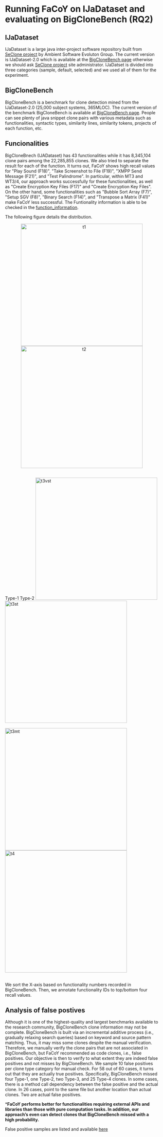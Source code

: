# Running FaCoY on IJaDataset and evaluating on BigCloneBench (RQ2)

## IJaDataset
IJaDataset is a large java inter-project software repository built from [SeClone project](https://sites.google.com/site/asegsecold/projects/seclone) by Ambient Software Evoluton Group. The current version is IJaDataset-2.0 which is available at the [BigCloneBench page](https://github.com/clonebench/BigCloneBench/blob/master/README.md) otherwise we should ask [SeClone project](https://sites.google.com/site/asegsecold/projects/seclone) site administrator.
IJaDatset is divided into three categories (sample, default, selected) and we used all of them for the experiment.

## BigCloneBench
BigCloneBench is a benchmark for clone detection mined from the IJaDataset-2.0 (25,000 subject systems, 365MLOC). The current version of the benchmark BigCloneBench is available at [BigCloneBench page](https://github.com/clonebench/BigCloneBench/blob/master/README.md). People can see plenty of java snippet clone pairs with various metadata such as functionalities, syntactic types, similarity lines, similarity tokens, projects of each function, etc.

## Funcionalities
BigCloneBnech (IJADataset) has 43 functionalities while it has 8,345,104 clone pairs among the 22,285,855 clones. We also tried to separate the result for each of the function. 
It turns out, FaCoY shows high recall values for "Play Sound (F18)", "Take Screenshot to File (F19)", "XMPP Send Message (F21)", and "Test Palindrome". In particular, within MT3 and WT3/4, our approach works successfully for these functionalities, as well as "Create Encryption Key Files (F17)" and "Create Encryption Key Files". On the other hand, some functionalities such as "Bubble Sort Array (F7)", "Setup SGV (F8)", "Binary Search (F14)", and "Transpose a Matrix (F41)" make FaCoY less successful.
The Funtionality information is able to be checked in the [function_information](https://docs.google.com/spreadsheets/d/1dvUICpQ46BLNrO5oPSxSYihlahC2TeDcUDCHt8potLw/edit?usp=sharing).

The following figure details the distribution.

<p align="center">
<img width="400" alt="t1" src="https://user-images.githubusercontent.com/26062775/30018339-c9c64012-915c-11e7-9756-a37f7cc18883.png">
<img width="400" alt="t2" src="https://user-images.githubusercontent.com/26062775/30018350-dadcdca8-915c-11e7-80bd-6443cd428bdf.png"> <br /><br />
  
Type-1              Type-2
<img width="400" alt="t3vst" src="https://user-images.githubusercontent.com/26062775/30018363-e22f3e9c-915c-11e7-8795-bec837e1f222.png">
<img width="400" alt="t3st" src="https://user-images.githubusercontent.com/26062775/30018372-ed6a1d72-915c-11e7-8f1a-d4ca7436081b.png"> <br /><br />
<img width="400" alt="t3mt" src="https://user-images.githubusercontent.com/26062775/30018381-f5d88782-915c-11e7-8169-b5da6d225cd4.png">
<img width="400" alt="t4" src="https://user-images.githubusercontent.com/26062775/30018393-001a1f44-915d-11e7-9032-89be48a96db2.png"> <br /><br />
</p>

We sort the X-axis based on functionality numbers recorded in BigCloneBench. Then, we annotate functionality IDs to top/bottom four recall values. 

## Analysis of false postives
Although it is one of the highest-quality and largest benchmarks available to the research community, BigCloneBench clone information may not be complete. BigCloneBench is built via an incremental additive process (i.e., gradually relaxing search queries) based on keyword and source pattern matching. Thus, it may miss some clones despite the manual verification. 
Therefore, we manually verify the clone pairs that are not associated in BigCloneBench, but FaCoY recommended as code clones, i.e., false positives. Our objective is then to verify to what extent they are indeed false positives and not misses by BigCloneBench. We sample 10 false positives per clone type category for manual check. For 58 out of 60 cases, it turns out that they are actually true positives. Specifically, BigCloneBench missed four Type-1, one Type-2, two Type-3, and 25 Type-4 clones. In some cases, there is a method call dependency between the false positive and the actual clone. In 26 cases, point to the same file but another location than actual clones. Two are actual false positives.

***FaCoY performs better for functionalities requiring external APIs and libraries than those with pure computation tasks. In addition, our approach’s even can detect clones that BigCloneBench missed with a high probability.**

False positive samples are listed and available [here](/evaluation/bigclone/false_positive_samples)



[logo]: https://github.com/facoy/facoy/FaCoY_Logo.png
